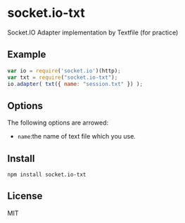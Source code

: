 # socket.io-txt

Socket.IO Adapter implementation by Textfile
(for practice)

## Example

```javascript
var io = require('socket.io')(http);
var txt = require("socket.io-txt");
io.adapter( txt({ name: "session.txt" }) );
```
## Options
The following options are arrowed:

- `name`:the name of text file which you use.

## Install
```
npm install socket.io-txt
```

## License
MIT